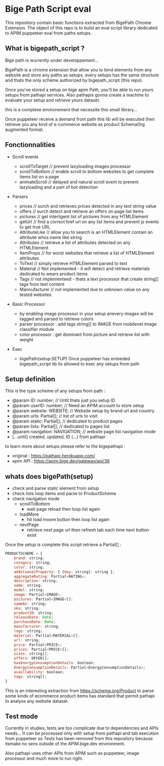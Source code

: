 # Bige Path Script eval

This repository contain basic functions extracted from BigePath Chrome Extension.
The object of this repo is to build an eval script library dedicated to APIM puppeteer eval from paths setups.

## What is bigepath_script ?

Bige path is wurrently under developpement...

BigePath is a chrome extension that allow you to bind elements from any website and store any paths as setups.
every setups has the same structure and thats the only scheme authorized by bigepath_script (this repo).

Once you've stored a setup on bige apim Path,
you'll be able to run yours setups from pathapi services.
Also pathapis gonna create a machine to evaluate your setup and retrieve yours dataset.

this is a complexe environement that necessite this small library...

Once puppeteer receive a demand from path this lib will be executed then retrieve you any kind of e-commerce website as product SchemaOrg augmented format.

## Fonctionnalities 

- Scroll events
  - scrollToTarget // prevent lazyloading images processor
  - scrollToBottom // enable scroll to bottom websites to get complete items list on a page
  - animateScroll // delayed and natural scroll event to prevent lazyloading and a part of bot detection

- Parsers
  - prices // surch and retrieves prices detected in any text string value
  - offers // surch detect and retrieve an offers on page list items
  - pictures // get interligent list of pictures from any HTMLElement
  - getUrl // find a correct href url on any list items and prevent js events to get true URL
  - AttributeLike // allow you to search is an HTMLElement contain an attribute whos name like string
  - Attributes // retrieve a list of attributes detected on any HTMLElement
  - ItemProps // for worst websites that retrieve a list of HTMLElement attributes 
  - ToText  // simply retrieve HTMLElement parsed to text 
  - Material //  Not implemented - it will detect and retrieve materials dedicated to wears product items
  - Tags // not implementeed - thats a text processor that create string[] tags from text content
  - Mannufacturer // not implemented due to unknown value on any tested websites

- Basic Processor
  - by enabling image processor in your setup anevery images will be tagged and parsed to retrieve colors
  - parser processor : add tags string[] to IMAGE from mobilenet image classifier module
  - color processor : get dominant from picture and retrieve list with weight

- Exec
  - bigePath(setup:SETUP) Once puppeteer has embeded bigepath_script lib its allowed to exec any setups from path

## Setup definition

This is the type scheme of any setups from path :
- @param ID: number; // Until thats just you setup ID
- @param userID: number; // Need an APIM account to store setup
- @param website: WEBSITE; // Website setup by brand url and country
- @param urls: Partial<URLS>[]; // list of urls to visit
- @param static: Partial<TARGET>[]; // dedicated to product pages
- @param lists: Partial<LIST>[]; // dedicated to pages list
- @param navigation: NAVIGATION; // website page list navigation mode
- [...until] created, updated, ID (...) from pathapi

to learn more about setups please refer to the bigepathapi :
- original : https://pathapi.herokuapp.com/
- apim API : https://apim.bige.dev/gateway/api/38

## whats does bigePath(setup)

- check and parse static element from setup
- check lists loop items and parse to ProductScheme
- check navigation mode
  - scrollToBottom
    - wait page reload then loop list again
  - loadMore
    - hit load moore button then loop list again
  - nextPage
    - retrieve next page url then refresh tab each time next button exist


Once the setup is complete this script retrieve a Partial<PRODUCTSCHEME>[] :

```javascript
PRODUCTSCHEME = {
    brand: string;
    category: string;
    color: string;
    additionalProperty: { [key: string]: string };
    aggregateRating: Partial<RATING>;
    description: string;
    name: string;
    model: string;
    image: Partial<IMAGE>;
    pictures: Partial<IMAGE>[];
    sameAs: string;
    sku: string;
    productID: string;
    releaseDate: Date;
    purchaseDate: Date;
    manufacturer: string;
    logo: string;
    material: Partial<MATERIAL>[];
    url: string;
    price: Partial<PRICE>;
    prices: Partial<PRICE>[];
    sizes: string[];
    offers: OFFER[];
    hasEnergyConsumptionDetails: boolean;
    EnergyConsumptionDetails: Partial<EnergyConsumptionDetails>;
    availlability: boolean;
    tags: string[];
}
```

This is an interesting extraction from https://schema.org/Product to parse some kinds of ecommerce product items has standard that permit pathapi to analyse any website dataset.


## Test mode

Currently in studies, tests are too complicate due to dependencies and APIs needs...
It can be processed only with setup from pathapi and tab execution from puppeteer so
Tests has been removed from this repository because itsmake no sens outside of the APIM.bige.dev environment.

Also pathapi uses other APIs from APIM such as puppeteer, image processor and much more to run right.